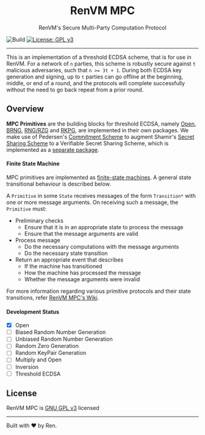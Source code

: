 # <h1 align="center"> RenVM MPC </h1>

<p align="center">RenVM's Secure Multi-Party Computation Protocol</p>

![Build](https://github.com/renproject/mpc/workflows/test/badge.svg)
[![License: GPL v3](https://img.shields.io/badge/license-GPLv3-blue.svg)](https://www.gnu.org/licenses/gpl-3.0)

--------------------------------------------------------------------------------

This is an implementation of a threshold ECDSA scheme, that is for use in RenVM. For a network of `n` parties, this scheme is robustly secure against `t` malicious adversaries, such that `n >= 3t + 1`. During both ECDSA key generation and signing, up to `t` parties can go offline at the beginning, middle, or end of a round, and the protocols will complete successfully without the need to go back repeat from a prior round.

## Overview
**MPC Primitives** are the building blocks for threshold ECDSA, namely [Open](/open), [BRNG](brng/), [RNG/RZG](rng/) and [RKPG](rkpg/), are implemented in their own packages. We make use of Pedersen's [Commitment Scheme](https://link.springer.com/chapter/10.1007/3-540-46766-1_9) to augment Shamir's [Secret Sharing Scheme](https://en.wikipedia.org/wiki/Shamir%27s_Secret_Sharing) to a Verifiable Secret Sharing Scheme, which is implemented as a [separate package](https://github.com/renproject/shamir).

#### Finite State Machine
MPC primitives are implemented as [finite-state machines](https://en.wikipedia.org/wiki/Finite-state_machine). A general state transitional behaviour is described below.

A `Primitive` in some `State` receives messages of the form `Transition*` with one or more message arguments. On receiving such a message, the `Primitive` must:
* Preliminary checks
    * Ensure that it is in an appropriate state to process the message
    * Ensure that the message arguments are valid
* Process message
    * Do the necessary computations with the message arguments
    * Do the necessary state transition
* Return an appropriate event that describes
    * If the machine has transitioned
    * How the machine has processed the message
    * Whether the message arguments were invalid

For more information regarding various primitive protocols and their state transitions, refer [RenVM MPC's Wiki](https://github.com/renproject/mpc/wiki).

#### Development Status
- [x] Open
- [ ] Biased Random Number Generation
- [ ] Unbiased Random Number Generation
- [ ] Random Zero Generation
- [ ] Random KeyPair Generation
- [ ] Multiply and Open
- [ ] Inversion
- [ ] Threshold ECDSA

## License
RenVM MPC is [GNU GPL v3](./LICENSE) licensed

--------------------------------------------------------------------------------

Built with ❤ by Ren.

